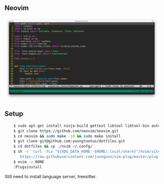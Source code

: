 ## Neovim
<p align="center">
    <img src="pictures/neovimscreenshot.png" />
</p>


## Setup
```bash
    $ sudo apt-get install ninja-build gettext libtool libtool-bin autoconf automake cmake g++ pkg-config unzip curl doxygen
    $ git clone https://github.com/neovim/neovim.git
    $ cd neovim && sudo make -j8 && sudo make install
    $ git clone git@github.com:youngtuotuo/dotfiles.git
    $ cd dotfiles && cp ./nvim ~/.confg/
    $ sh -c 'curl -fLo "${XDG_DATA_HOME:-$HOME/.local/share}"/nvim/site/autoload/plug.vim --create-dirs \
       https://raw.githubusercontent.com/junegunn/vim-plug/master/plug.vim'
    $ nvim -u NONE
    :Plugsinstall
```

Still need to install language server, treesitter.
